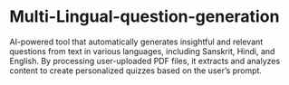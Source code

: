 # Multi-Lingual-question-generation
AI-powered tool that automatically generates insightful and relevant questions from text in various languages, including Sanskrit, Hindi, and English. By processing user-uploaded PDF files, it extracts and analyzes content to create personalized quizzes based on the user’s prompt. 
